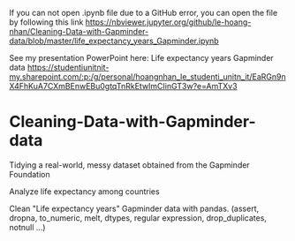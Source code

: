 If you can not open .ipynb file due to a GitHub error, you can open the file by following this link 
https://nbviewer.jupyter.org/github/le-hoang-nhan/Cleaning-Data-with-Gapminder-data/blob/master/life_expectancy_years_Gapminder.ipynb

See my presentation PowerPoint here: 
Life expectancy years Gapminder data
https://studentiunitnit-my.sharepoint.com/:p:/g/personal/hoangnhan_le_studenti_unitn_it/EaRGn9nX4FhKuA7CXmBEnwEBu0gtqTnRkEtwImCIinGT3w?e=AmTXv3

# Cleaning-Data-with-Gapminder-data
Tidying a real-world, messy dataset obtained from the Gapminder Foundation

Analyze life expectancy among countries

Clean "Life expectancy years" Gapminder data with pandas. (assert, dropna, to_numeric, melt, dtypes, regular expression, drop_duplicates, notnull ...)
